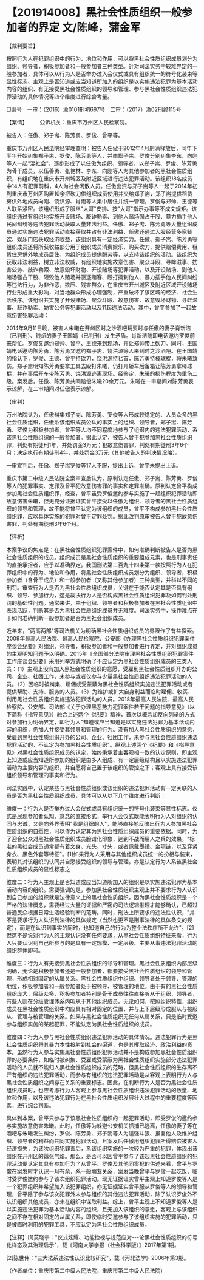 # 【201914008】黑社会性质组织一般参加者的界定 文/陈峰，蒲金军

【裁判要旨】

按照行为人在犯罪组织中的行为、地位和作用，可以将黑社会性质组织成员划分为组织、领导者，积极参加者和一般参加者三种类型。针对司法实务中较难界定的一般参加者，具体可以从行为人是否举办过入会仪式或具有组织统一的符号化装束等显性标志、主观上是否知道或应当知道所加入的组织是以实施违法犯罪为基本活动内容的组织、有无接受黑社会性质组织的领导和管理、参与黑社会性质组织违法犯罪活动的具体情况等四个维度进行综合考量。

□案号　一审：（2016）渝0101刑初697号　二审：（2017）渝02刑终115号

【案情】 　　公诉机关：重庆市万州区人民检察院。

被告人：任傲、郑子耑、陈芳勇、罗俊、曾平等。

重庆市万州区人民法院经审理查明：被告人任傲于2012年4月刑满释放后，同年下半年开始纠集郑子耑、罗俊、陈芳勇等人，并由郑子耑、罗俊分别纠集李东、向刚等人一起"混社会"，逐步形成了以任傲为组织、领导者，以郑子耑、罗俊、陈芳勇为骨干成员，以伍善勇、张艳林、李东、向刚等人为其他参加者的黑社会性质组织，有组织地在重庆市开州城区及附近区域进行违法犯罪活动。该组织18名成员中14人有犯罪前科，4人为社会闲散人员。任傲出资与郑子耑等人一起于2014年初到重庆市万州区购置10余把砍刀供组织成员使用并交给郑子耑，郑子耑提供租赁房供外地成员向刚、饶洪源、肖雨等人集中居住并统一管理，罗俊与郑帅、王德等人联系紧密。该组织形成了服从"大哥"安排、按"大哥"指示办事等不成文规矩。该组织通过有组织地实施开设赌场、敲诈勒索、到他人赌场强占干股、暴力插手他人民间纠纷等违法犯罪活动获取大量非法利益。任傲、郑子耑、陈芳勇等大量组织成员通过实施违法犯罪活动直接获取并占有非法利益，任傲还通过入股经营多家餐饮、娱乐门店获取经济收益，该组织具有一定经济实力。任傲、郑子耑、陈芳勇等组织成员还将所获收益部分用于组织成员消费娱乐、购买砍刀、提供赔偿费用、租赁住房供外地成员居住、为组织成员提供酬劳等，以支持该组织的活动。该组织为获取非法利益，树立非法权威，有组织地实施故意伤害、聚众斗殴、寻衅滋事、妨害公务、敲诈勒索、故意毁坏财物、开设赌场等犯罪活动，以及开设赌场、到他人赌场强占干股、砸毁他人赌场并驱逐赌客、殴打捅刺他人、暴力插手他人民间纠纷等违法行为，为非作恶，欺压、残害群众，在重庆市开州城区及附近区域开设赌场行业形成重大影响，对当地群众形成心理强制，严重破坏了该区域的经济、社会生活秩序。该组织共实施了开设赌场、聚众斗殴、故意伤害、故意毁坏财物、寻衅滋事、敲诈勒索、妨害公务等犯罪活动以及11起违法活动。其中，曾平参加了一起故意伤害犯罪活动：

2014年9月11日晚，被害人朱曦在开州区时之沙酒吧玩耍时与任傲的妻子肖新洁（已判刑）、钱炤的妻子王国婧（已判刑）发生矛盾。肖新洁随即电话邀约罗俊前来帮忙。罗俊又邀约郑帅、曾平、王德来到现场，并让郑帅带上砍刀。同时，王国婧电话邀约陈芳勇，陈芳勇又邀约郑子耑、饶洪源等人来到时之沙酒吧。在王国靖的指认下，罗俊、王德、曾平持砍刀，饶洪源持匕首，陈芳勇持棒球棍，将朱曦致伤。郑子耑明知陈芳勇要拿工具去殴打朱曦，仍打开轿车后备箱让陈芳勇拿棒球棍，并在事后开车带陈芳勇、饶洪源逃离现场。经鉴定，朱曦的损伤程度为重伤二级。案发后，任傲、陈芳勇共同赔偿朱曦20余万元。朱曦在一审期间对陈芳勇表示谅解，在二审期间对任傲表示谅解。

【审判】

万州法院认为，任傲纠集郑子耑、陈芳勇、罗俊等人形成较稳定的、人员众多的黑社会性质组织，任傲系该组织成员公认的事实上的组织、领导者，郑子耑、陈芳勇、罗俊为积极参加者，曾平等人均不同程度地参与了组织内的违法犯罪活动，系该黑社会性质组织的一般参加者。据此认定，被告人曾平犯参加黑社会性质组织罪，判处有期徒刑1年，并处罚金3万元；犯故意伤害罪，判处有期徒刑3年6个月；决定执行有期徒刑4年，并处罚金3万元（其他被告人的判决情况略）。

一审宣判后，任傲、郑子耑罗俊等17人不服，提出上诉，曾平未提出上诉。

重庆市第二中级人民法院全案审查后认为，原判认定任傲、郑子耑、陈芳勇、罗俊等人的犯罪事实、定罪及曾平犯故意伤害罪的事实和定罪准确。原判认定曾平构成参加黑社会性质组织罪，经查，曾平虽受罗俊邀约参与实施了一起组织犯罪活动即故意伤害朱曦，但无充分证据证实曾平接受以任傲为组织、领导者的黑社会性质组织的领导和管理，故不能将曾平认定为该组织的成员，曾平不构成参加黑社会性质组织罪，应以具体实施的犯罪对曾平定罪处罚。据此改判原审被告人曾平犯故意伤害罪，判处有期徒刑3年6个月。

【评析】

本案争议的焦点是：在黑社会性质组织犯罪案件中，如何准确判断被告人是否为黑社会性质组织的成员。组织成员是黑社会性质组织的重要组成元素，也是刑事责任的直接承担者，应予以准确界定。我国刑法第二百九十四条第一款按照行为人在犯罪组织中的行为、地位和作用，将黑社会性质组织成员划分为组织、领导者，积极参加者（含骨干成员）和一般参加者（又称其他参加者）三种类型，并科以不同的刑罚。审查行为人是否为黑社会性质组织成员，关键在于能否认定其是否具有组织、领导、参加行为，这是裁决行为人是否构成黑社会性质组织犯罪及如何判处刑罚的基础性问题。通常来讲，由于组织、领导者和积极参加者在黑社会性质组织中表现活跃，判断其是否为黑社会性质组织成员并无难度。司法实务中，操作难点在于如何准确判断一般参加者是否为黑社会组织成员。

近年来，"两高两部"等司法机关为明确黑社会性质组织成员的界限作了有益探索。2009年最高人民法院、最高人民检察院、公安部《办理黑社会性质组织犯罪案件座谈会纪要》对组织、领导者，积极参加者和一般参加者进行界定，并对组织成员的主观明知问题予以明确。2015年《全国部分法院审理黑社会性质组织犯罪案件工作座谈会纪要》采用列举方式明确了不应认定为黑社会性质组织成员的三类人员：（1）主观上没有加入黑社会性质组织的意愿，受雇到黑社会性质组织开办的公司、企业、社团工作，未参与或者仅参与少量黑社会性质组织违法犯罪活动的人员。（2）因临时被纠集、雇佣或受蒙蔽为黑社会性质组织实施违法犯罪活动或者提供帮助、支持、服务的人员。（3）为维护或扩大自身利益而临时雇佣、收买、利用黑社会性质组织实施违法犯罪活动的人员。2018年最高人民法院、最高人民检察院、公安部、司法部《关于办理黑恶势力犯罪案件若干问题的指导意见》（以下简称《指导意见》）融合上述两个《纪要》精神，首次以概念加反向列举的方式对参加行为明确界定，即行为人"知道或应当知道是以实施违法犯罪为基本活动内容的组织，仍加人并接受其领导和管理的行为。没有加人黑社会性质组织的意愿，受雇到黑社会性质组织开办的公司、企业、社团工作，未参与黑社会性质组织违法犯罪活动的，不认定为参加黑社会性质组织"。纵观上述两个《纪要》和《指导意见》对黑社会性质组织成员的认定，始终秉承着主客观相一致的认定原则，即主观上知道或应当知道所参加的组织是由多人组成、有一定层级结构且以实施违法犯罪活动为主要内容的组织，并自愿将自己置于该组织的管控之下；客观上具有接受该组织领导和管理的事实和行为。

司法实践中，认定某些与黑社会性质组织或该组织的违法犯罪活动有一定关联的人员是否为黑社会性质组织成员，具体可以从以下几个维度进行判断：

维度一：行为人是否举办过人会仪式或具有组织统一的符号化装束等显性标志。仪式是展现参加者认知、意念的直接形式，举行人会仪式既能表明行为人对组织的认同与忠诚，又是向外界表明"我是组织的人"，能够直接地反映出行为人参加黑社会性质组织的自愿性，可以作为认定其为黑社会性质组织成员的重要依据。同时，为了迎合公众对黑社会性质组织成员脸谱化印象，达到不战而屈人之兵的效果，"标准的黑社会成员通常都有着文身、光头、寸头，或者佩戴墨镜、金项链，以及穿紧身衣、黑色外套等特征"。\[1\]如果行为人采用与其他组织成员统一的扮相与装束，表明其对该组织的认同并自愿接受组织的领导与管理，亦是认定行为人系该黑社会性质组织成员的显性标志之

维度二：行为人主观上是否知道或应当知道所加入的组织是以实施违法犯罪为基本活动内容的组织。需要强调的是，参加黑社会性质组织主观上并不要求行为人认识到自己参加的组织就是法律意义上的黑社会性质组织，因为黑社会性质组织是一个严格的法律概念，需要经过大量的证据和严密的司法逻辑推理才能够确认，已超过普通民众根据日常生活经验判断的范畴。同时，刑法上所要求的违法性认识，"并不是要求行为人认识到法律的具体规定（当然也更不是刑事法律的具体条文的规定），而是在认识到事实的同时，也知道自己的行为为整个法秩序所不允许"。\[2\]但这不是说对行为人的主观认识没有任何要求，从黑社会性质组织特征来看，行为人只要认识到自己所参与的是具有一定规模、一定层级、主要从事违法犯罪活动的组织群体即可。

维度三：行为人有无接受黑社会性质组织的领导和管理。黑社会性质组织内部层级明确，无论是积极参加者还是一般参加者，都要接受黑社会性质组织的领导和管理，形成相对固定的从属关系。黑社会性质组织中组织、领导者处于领导、管理的地位，积极参加者和一般参加者处于被领导、被管理的地位。由于有的黑社会性质组织庞大，层级众多，积极参加者特别是骨干成员往往直接听从于组织、领导者，有些人则在分级管理体系内听从于其他组织成员。无论如何，按照组织特性，组织成员在黑社会性质组织中均应具有相对固定的位置，并与上下层级形成服从与被服从、管理与被管理的关系。如果与黑社会性质组织无任何从属关系，只是临时受邀参与组织实施的某起犯罪，不能认定为黑社会性质组织的成员。

维度四：行为人参与黑社会性质组织违法犯罪活动的具体情况。违法犯罪行为是黑社会性质组织将其暴力本性投射到社会的渠道，也是其攫取经济、政治利益的资本。虽然行为人参与实施黑社会性质组织犯罪活动并不是构成参加黑社会性质组织罪的必要条件，如临时被纠集、受雇或受蒙蔽为黑社会性质组织实施部分违法犯罪活动的人员就不能归人黑社会性质组织成员的范畴，但黑社会性质组织的生存离不开有组织的违法犯罪活动，而参与有组织的违法犯罪活动是从客观上表明行为人与黑社会性质组织之间存在关系的重要标志。因此，在判断行为人是否为黑社会性质组织成员时，也应考虑行为人客观上参与黑社会性质组织违法犯罪活动的数量、地位和作用，以及该违法犯罪行为在黑社会性质组织发展壮大过程中的重要程度等因素，进行综合判断。

具体到本案，曾平只参与了该黑社会性质组织的一起犯罪活动，即受罗俊的邀约参与实施故意伤害朱曦。此时，任傲等为躲避公安机关抓捕已逃离，任傲的妻子等在酒吧与朱曦发生纠纷，罗俊、陈芳勇、郑子耑等人为逞强斗狠、报复他人及维护组织、领导者的利益而共同实施犯罪活动，且案发后任傲用组织犯罪所得赔偿被害人经济损失，为该次组织犯罪善后，系该组织实施的一次较为严重的犯罪，体现出该组织在开州区的嚣张气焰。那么，是否可以因曾平参与了该起黑社会性质组织的犯罪活动便认定其具有参加行为？从曾平、罗俊及其他同案犯的供述来看，曾平与罗俊在案发时才认识一月有余，系一般朋友关系，案发当晚曾平与罗俊一起吃饭，临时受罗俊邀约参与了该次组织犯罪活动。现无证据证实曾平主观上知道罗俊等人是一个犯罪组织并希望加入该犯罪组织，亦无证据证实曾平服从罗俊等人的领导和管理，曾平除了参与该次犯罪外未参与组织的其他违法犯罪活动，除了认识罗俊外不认识组织其他成员，亦未在组织中谋取利益。综上，曾平主观上不知道罗俊等人是以实施违法犯罪为基本活动内容的组织，且无加入该组织的意愿，客观上与该组织之间不存在相对固定的从属关系，即使临时受邀参与了该组织实施的犯罪活动，只是被临时利用的犯罪工具，不应认定为黑社会性质组织成员。

【注释】\[1\]莫晓宇："仪式炫耀、功能检视与规范应对---论黑社会性质组织的符号化样态及其治理启示"，载《河南大学学报（社会科学版）》2017年第1期。

\[2\]陈世伟："三大法系违法性认识比较研究"，载《河北法学》2006年第3期。

（作者单位：重庆市第二中级人民法院，重庆市第二中级人民法院）